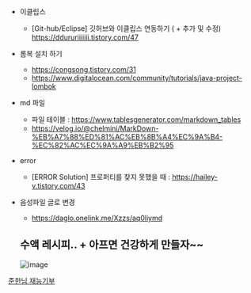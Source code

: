 
- 이클립스
  - [Git-hub/Eclipse] 깃허브와 이클립스 연동하기 ( + 추가 및 수정)
https://ddururiiiiiii.tistory.com/47

- 롬복 설치 하기<br>
  - https://congsong.tistory.com/31 <br>
  - https://www.digitalocean.com/community/tutorials/java-project-lombok

- md 파일 <br>
  - 파일 테이블 : https://www.tablesgenerator.com/markdown_tables <br>
  - https://velog.io/@chelmini/MarkDown-%EB%A7%88%ED%81%AC%EB%8B%A4%EC%9A%B4-%EC%82%AC%EC%9A%A9%EB%B2%95


- error
  - [ERROR Solution] 프로퍼티를 찾지 못했을 때 : https://hailey-v.tistory.com/43


- 음성파일 글로 변경
    - https://daglo.onelink.me/Xzzs/aq0liymd


  ## 수액 레시피.. + 아프면 건강하게 만들자~~
  ![image](https://github.com/InitTester/2024-study/assets/143479869/ffdaea3b-f121-4cce-9962-6301d1c91cb6)

<a href="https://youtu.be/sOATjX2wq8s?si=Jzha2LV164qPz4b3" target="_blank">준한님 재능기부</a>
